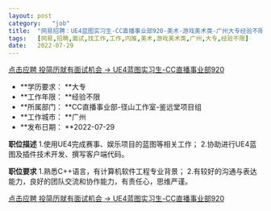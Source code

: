 ```yaml
---
layout:	post
category:	"job"
title:	"网易招聘：UE4蓝图实习生-CC直播事业部920-美术-游戏美术类-广州大专经验不限"
tags:	[网易,招聘,面试,找工作,工作,内推,美术,游戏美术类,广州,大专,经验不限]
date:	2022-07-29
---
```


[点击应聘 投简历就有面试机会 -> UE4蓝图实习生-CC直播事业部920](http://mobile.bole.netease.com/bole/boleDetail?id=35501&employeeId=346f03c3cda5f04c&key=all)



- **学历要求： **大专
- **工作年限： **经验不限
- **所属部门： **CC直播事业部-径山工作室-鉴远堂项目组
- **工作城市： **广州
- **发布日期： **2022-07-29



**职位描述**
1.使用UE4完成赛事、娱乐项目的蓝图等相关工作；
2.协助进行UE4蓝图及插件技术开发、撰写客户端代码。



**职位要求**
1.熟悉C++语言，有计算机软件工程专业背景；
2.有较好的沟通与表达能力，良好的团队交流和协作能力，有责任心，思维严谨。



[点击应聘 投简历就有面试机会 -> UE4蓝图实习生-CC直播事业部920](http://mobile.bole.netease.com/bole/boleDetail?id=35501&employeeId=346f03c3cda5f04c&key=all)
